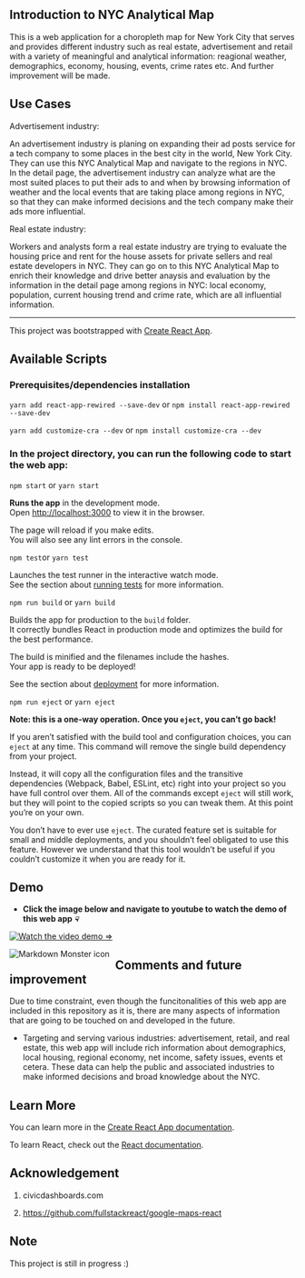 ## Introduction to NYC Analytical Map

This is a web application for a choropleth map for New York City that serves and provides different industry such as real estate, advertisement and retail with a variety of meaningful and analytical information: reagional weather, demographics, economy, housing, events, crime rates etc. And further improvement will be made.

## Use Cases

Advertisement industry:

An advertisement industry is planing on expanding their ad posts service for a tech company to some places in the best city in the world, New York City. They can use this NYC Analytical Map and navigate to the regions in NYC. In the detail page, the advertisement industry can analyze what are the most suited places to put their ads to and when by browsing information of weather and the local events that are taking place among regions in NYC, so that they can make informed decisions and the tech company make their ads more influential.

Real estate industry:

Workers and analysts form a real estate industry are trying to evaluate the housing price and rent for the house assets for private sellers and real estate developers in NYC. They can go on to this NYC Analytical Map to enrich their knowledge and drive better anaysis and evaluation by the information in the detail page among regions in NYC: local economy, population, current housing trend and crime rate, which are all influential information.

--------

This project was bootstrapped with [Create React App](https://github.com/facebook/create-react-app).

## Available Scripts

### Prerequisites/dependencies installation

`yarn add react-app-rewired --save-dev` or `npm install react-app-rewired --save-dev`

`yarn add customize-cra --dev` or `npm install customize-cra --dev`

### In the project directory, you can run the following code to start the web app:

`npm start` or `yarn start`

<b>Runs the app</b> in the development mode.<br>
Open [http://localhost:3000](http://localhost:3000) to view it in the browser.

The page will reload if you make edits.<br>
You will also see any lint errors in the console.

`npm test`or `yarn test`

Launches the test runner in the interactive watch mode.<br>
See the section about [running tests](https://facebook.github.io/create-react-app/docs/running-tests) for more information.

`npm run build` or `yarn build`

Builds the app for production to the `build` folder.<br>
It correctly bundles React in production mode and optimizes the build for the best performance.

The build is minified and the filenames include the hashes.<br>
Your app is ready to be deployed!

See the section about [deployment](https://facebook.github.io/create-react-app/docs/deployment) for more information.

`npm run eject` or `yarn eject`

**Note: this is a one-way operation. Once you `eject`, you can’t go back!**

If you aren’t satisfied with the build tool and configuration choices, you can `eject` at any time. This command will remove the single build dependency from your project.

Instead, it will copy all the configuration files and the transitive dependencies (Webpack, Babel, ESLint, etc) right into your project so you have full control over them. All of the commands except `eject` will still work, but they will point to the copied scripts so you can tweak them. At this point you’re on your own.

You don’t have to ever use `eject`. The curated feature set is suitable for small and middle deployments, and you shouldn’t feel obligated to use this feature. However we understand that this tool wouldn’t be useful if you couldn’t customize it when you are ready for it.


## Demo

* <b>Click the image below and navigate to youtube to watch the demo of this web app <i class="em em-point_down" style = "font-size: 12px">&#9759;</i></b>

[![Watch the video demo =>](http://drive.google.com/uc?export=view&id=14hoQC0L4Kx8RupxqS4SRHpr6PlFHmA-O)](https://youtu.be/3RWnhyQ2gcw)

<img src="https://drive.google.com/uc?export=view&id=17pjPMLwaUbWX4702Z2615waaVISXkHPE"
     alt="Markdown Monster icon"
     style="float: left; margin-right: 10px;" />

## Comments and future improvement

Due to time constraint, even though the funcitonalities of this web app are included in this repository as it is, there are many aspects of information that are going to be touched on and developed in the future.

* Targeting and serving various industries: advertisement, retail, and real estate, this web app will include rich information about demographics, local housing, regional economy, net income, safety issues, events et cetera. These data can help the public and associated industries to make informed decisions and broad knowledge about the NYC.


## Learn More

You can learn more in the [Create React App documentation](https://facebook.github.io/create-react-app/docs/getting-started).

To learn React, check out the [React documentation](https://reactjs.org/).

## Acknowledgement

1. civicdashboards.com

2. https://github.com/fullstackreact/google-maps-react


## Note

This project is still in progress :)

